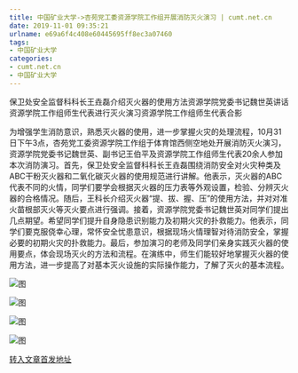 ```yaml
---
title: 中国矿业大学->杏苑党工委资源学院工作组开展消防灭火演习 | cumt.net.cn
date: 2019-11-01 09:35:21
urlname: e69a6f4c408e60445695ff8ec3a07460
tags: 
- 中国矿业大学
categories:
- cumt.net.cn
- 中国矿业大学
---
```

保卫处安全监督科科长王垚磊介绍灭火器的使用方法资源学院党委书记魏世英讲话资源学院工作组师生代表进行灭火演习资源学院工作组师生代表合影

为增强学生消防意识，熟悉灭火器的使用，进一步掌握火灾的处理流程，10月31日下午3点，杏苑党工委资源学院工作组于体育馆西侧空地处开展消防灭火演习，资源学院党委书记魏世英、副书记王伯平及资源学院工作组师生代表20余人参加本次消防演习。首先，保卫处安全监督科科长王垚磊围绕消防安全对火灾种类及ABC干粉灭火器和二氧化碳灭火器的使用规范进行讲解。他表示，灭火器的ABC代表不同的火情，同学们要学会根据灭火器的压力表等外观设置，检验、分辨灭火器的合格情况。随后，王科长介绍灭火器“提、拔、握、压”的使用方法，并对对准火苗根部灭火等灭火要点进行强调。接着，资源学院党委书记魏世英对同学们提出几点期望。希望同学们提升自身隐患识别能力及初期火灾的扑救能力。他表示，同学们要克服侥幸心理，常怀安全忧患意识，根据现场火情理智对待消防安全，掌握必要的初期火灾的扑救能力。最后，参加演习的老师及同学们亲身实践灭火器的使用要点，体会现场灭火的方法和流程。在演练中，师生们能较好地掌握灭火器的使用方法，进一步提高了对基本灭火设施的实际操作能力，了解了灭火的基本流程。

![图](http://xwzx.cumt.edu.cn/_upload/article/images/d8/ef/771efd2e4cfaac8deebf987f775f/64d0d981-285a-44b2-a2e6-110323627967.jpg)

![图](http://xwzx.cumt.edu.cn/_upload/article/images/d8/ef/771efd2e4cfaac8deebf987f775f/8194ae8e-3713-4115-8510-ccf564f74369.jpg)

![图](http://xwzx.cumt.edu.cn/_upload/article/images/d8/ef/771efd2e4cfaac8deebf987f775f/0b78d1bd-383f-4592-a886-30700d587499.jpg)

![图](http://xwzx.cumt.edu.cn/_upload/article/images/d8/ef/771efd2e4cfaac8deebf987f775f/b9bdcb47-aebf-44e2-9455-0110fb98b46c.jpg)

[转入文章首发地址](http://xwzx.cumt.edu.cn/5b/2a/c523a547626/page.htm)